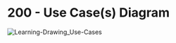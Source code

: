 # 200 - Use Case(s) Diagram

![Learning-Drawing_Use-Cases](https://user-images.githubusercontent.com/1499433/223730863-c8f1afa4-64cc-4423-b261-2d97fe90acda.png)
